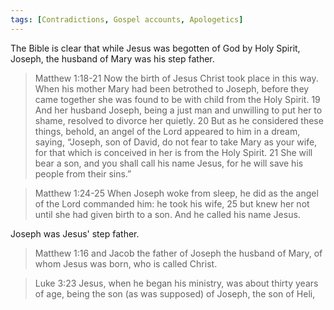```yaml
---
tags: [Contradictions, Gospel accounts, Apologetics]
---
```


The Bible is clear that while Jesus was begotten of God by Holy Spirit, Joseph, the husband of Mary was his step father.

> Matthew 1:18-21 Now the birth of Jesus Christ took place in this way. When his mother Mary had been betrothed to Joseph, before they came together she was found to be with child from the Holy Spirit. 19 And her husband Joseph, being a just man and unwilling to put her to shame, resolved to divorce her quietly. 20 But as he considered these things, behold, an angel of the Lord appeared to him in a dream, saying, “Joseph, son of David, do not fear to take Mary as your wife, for that which is conceived in her is from the Holy Spirit. 21 She will bear a son, and you shall call his name Jesus, for he will save his people from their sins.”

> Matthew 1:24-25 When Joseph woke from sleep, he did as the angel of the Lord commanded him: he took his wife, 25 but knew her not until she had given birth to a son. And he called his name Jesus.

Joseph was Jesus' step father.

> Matthew 1:16 and Jacob the father of Joseph the husband of Mary, of whom Jesus was born, who is called Christ.

> Luke 3:23  Jesus, when he began his ministry, was about thirty years of age, being the son (as was supposed) of Joseph, the son of Heli,
